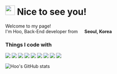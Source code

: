 <h1><img src="https://emojis.slackmojis.com/emojis/images/1531849430/4246/blob-sunglasses.gif?1531849430" width="30"/> Nice to see you! </h1>


<p>Welcome to my page! </br> I'm Hoo, Back-End developer from <img src="https://cdn-icons-png.flaticon.com/128/206/206758.png" width="13"/>
 <b>Seoul, Korea</b> </p>
<h3>Things I code with</h3>

<p>
  <img src="https://img.shields.io/badge/-TypeScript-3178C6?&logo=TypeScript&logoColor=white">
  <img src="https://img.shields.io/badge/-NodeJS-5FA04E?&logo=Node.js&logoColor=white">
  <img src="https://img.shields.io/badge/-NestJS-E0234E?&logo=NestJS&logoColor=white">
  <img src="https://img.shields.io/badge/-Express-000000?&logo=Express&logoColor=white">
  <img src="https://img.shields.io/badge/-MySQL-4479A1?&logo=MySQL&logoColor=white">
  <img src="https://img.shields.io/badge/-Jest-C21325?&logo=Jest&logoColor=white">
  <img src="https://img.shields.io/badge/-Docker-2496ED?&logo=Docker&logoColor=white">
  <img src="https://img.shields.io/badge/-Git-F05032?&logo=Git&logoColor=white">
  <img src="https://img.shields.io/badge/-AWS-232F3E?&logo=Amazon-AWS&logoColor=white">
</p>

![Hoo's GitHub stats](https://github-readme-stats.vercel.app/api?username=Hoo93&show_icons=true&theme=radical)
